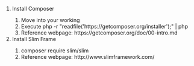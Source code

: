 <ol>
<li>Install Composer</li>
	<ol>
		<li>Move into your working</li>
		<li>Execute php -r "readfile('https://getcomposer.org/installer');" | php</li>
		<li>Reference webpage: https://getcomposer.org/doc/00-intro.md</li>
	</ol>
<li>Install Slim Frame</li>
	<ol>
		<li>composer require slim/slim</li>
		<li>Reference webpage: http://www.slimframework.com/</li>
	</ol>
</ol>
